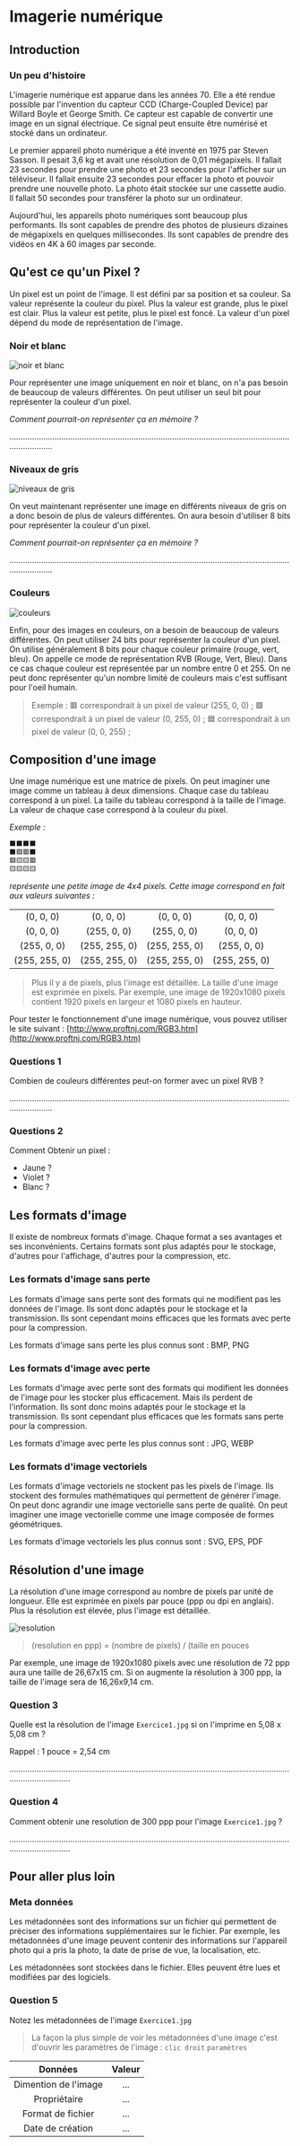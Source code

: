 # Imagerie numérique

## Introduction

### Un peu d'histoire

L'imagerie numérique est apparue dans les années 70. Elle a été rendue possible par l'invention du capteur CCD (Charge-Coupled Device) par Willard Boyle et George Smith. Ce capteur est capable de convertir une image en un signal électrique. Ce signal peut ensuite être numérisé et stocké dans un ordinateur.

Le premier appareil photo numérique a été inventé en 1975 par Steven Sasson. Il pesait 3,6 kg et avait une résolution de 0,01 mégapixels. Il fallait 23 secondes pour prendre une photo et 23 secondes pour l'afficher sur un téléviseur. Il fallait ensuite 23 secondes pour effacer la photo et pouvoir prendre une nouvelle photo. La photo était stockée sur une cassette audio. Il fallait 50 secondes pour transférer la photo sur un ordinateur.

Aujourd'hui, les appareils photo numériques sont beaucoup plus performants. Ils sont capables de prendre des photos de plusieurs dizaines de mégapixels en quelques millisecondes. Ils sont capables de prendre des vidéos en 4K à 60 images par seconde.

## Qu'est ce qu'un Pixel ?

Un pixel est un point de l'image. Il est défini par sa position et sa couleur. Sa valeur représente la couleur du pixel. Plus la valeur est grande, plus le pixel est clair. Plus la valeur est petite, plus le pixel est foncé. La valeur d'un pixel dépend du mode de représentation de l'image.

### Noir et blanc

![noir et blanc](./noir_et_blanc.jpg)

Pour représenter une image uniquement en noir et blanc, on n'a pas besoin de beaucoup de valeurs différentes. On peut utiliser un seul bit pour représenter la couleur d'un pixel.

*Comment pourrait-on représenter ça en mémoire ?*

...............................................................................................................................................

### Niveaux de gris

![niveaux de gris](./niveaux_de_gris.jpg)

On veut maintenant représenter une image en différents niveaux de gris on a donc besoin de plus de valeurs différentes. On aura besoin d'utiliser 8 bits pour représenter la couleur d'un pixel.

*Comment pourrait-on représenter ça en mémoire ?*

...............................................................................................................................................

### Couleurs

![couleurs](./couleurs.jpg)

Enfin, pour des images en couleurs, on a besoin de beaucoup de valeurs différentes. On peut utiliser 24 bits pour représenter la couleur d'un pixel. On utilise généralement 8 bits pour chaque couleur primaire (rouge, vert, bleu). On appelle ce mode de représentation RVB (Rouge, Vert, Bleu). Dans ce cas chaque couleur est représentée par un nombre entre 0 et 255. On ne peut donc représenter qu'un nombre limité de couleurs mais c'est suffisant pour l'oeil humain.

> Exemple :
> 🟥 correspondrait à un pixel de valeur (255, 0, 0) ;
> 🟩 correspondrait à un pixel de valeur (0, 255, 0) ;
> 🟦 correspondrait à un pixel de valeur (0, 0, 255) ;

## Composition d'une image

Une image numérique est une matrice de pixels. On peut imaginer une image comme un tableau à deux dimensions. Chaque case du tableau correspond à un pixel. La taille du tableau correspond à la taille de l'image. La valeur de chaque case correspond à la couleur du pixel.

*Exemple :*

```md
⬛⬛⬛⬛
⬛🟥🟥⬛
🟥🟨🟨🟥
🟨🟨🟨🟨
```

*représente une petite image de 4x4 pixels.*
*Cette image correspond en fait aux valeurs suivantes :*

 | | | | |
 |:-----:|:-----:|:-----:|:-----:|
 (0, 0, 0) | (0, 0, 0) | (0, 0, 0) | (0, 0, 0) |
 (0, 0, 0) | (255, 0, 0) | (255, 0, 0) | (0, 0, 0) |
 (255, 0, 0) | (255, 255, 0) | (255, 255, 0) | (255, 0, 0) |
 (255, 255, 0) | (255, 255, 0) | (255, 255, 0) | (255, 255, 0) |

> Plus il y a de pixels, plus l'image est détaillée. La taille d'une image est exprimée en pixels. Par exemple, une image de 1920x1080 pixels contient 1920 pixels en largeur et 1080 pixels en hauteur.

Pour tester le fonctionnement d'une image numérique, vous pouvez utiliser le site suivant : [http://www.proftnj.com/RGB3.htm](http://www.proftnj.com/RGB3.htm)

### **Questions 1**

Combien de couleurs différentes peut-on former avec un pixel RVB ?

...............................................................................................................................................

### **Questions 2**

Comment Obtenir un pixel :

- Jaune ?
- Violet ?
- Blanc ?

## Les formats d'image

Il existe de nombreux formats d'image. Chaque format a ses avantages et ses inconvénients. Certains formats sont plus adaptés pour le stockage, d'autres pour l'affichage, d'autres pour la compression, etc.

### **Les formats d'image sans perte**

Les formats d'image sans perte sont des formats qui ne modifient pas les données de l'image. Ils sont donc adaptés pour le stockage et la transmission. Ils sont cependant moins efficaces que les formats avec perte pour la compression.

Les formats d'image sans perte les plus connus sont : BMP, PNG

### **Les formats d'image avec perte**

Les formats d'image avec perte sont des formats qui modifient les données de l'image pour les stocker plus efficacement. Mais ils perdent de l'information. Ils sont donc moins adaptés pour le stockage et la transmission. Ils sont cependant plus efficaces que les formats sans perte pour la compression.

Les formats d'image avec perte les plus connus sont : JPG, WEBP

### **Les formats d'image vectoriels**

Les formats d'image vectoriels ne stockent pas les pixels de l'image. Ils stockent des formules mathématiques qui permettent de générer l'image. On peut donc agrandir une image vectorielle sans perte de qualité. On peut imaginer une image vectorielle comme une image composée de formes géométriques.

Les formats d'image vectoriels les plus connus sont : SVG, EPS, PDF

## Résolution d'une image

La résolution d'une image correspond au nombre de pixels par unité de longueur. Elle est exprimée en pixels par pouce (ppp ou dpi en anglais). Plus la résolution est élevée, plus l'image est détaillée.

![resolution](./resolution.jpg)

> (resolution en ppp) = (nombre de pixels) / (taille en pouces

Par exemple, une image de 1920x1080 pixels avec une résolution de 72 ppp aura une taille de 26,67x15 cm. Si on augmente la résolution à 300 ppp, la taille de l'image sera de 16,26x9,14 cm.

### **Question 3**

Quelle est la résolution de l'image `Exercice1.jpg` si on l'imprime en 5,08 x 5,08 cm ?

Rappel : 1 pouce = 2,54 cm

.......................................................................................................................................................

### **Question 4**

Comment obtenir une resolution de 300 ppp pour l'image `Exercice1.jpg` ?

.......................................................................................................................................................

## Pour aller plus loin

### Meta données

Les métadonnées sont des informations sur un fichier qui permettent de préciser des informations supplémentaires sur le fichier. Par exemple, les métadonnées d'une image peuvent contenir des informations sur l'appareil photo qui a pris la photo, la date de prise de vue, la localisation, etc.

Les métadonnées sont stockées dans le fichier. Elles peuvent être lues et modifiées par des logiciels.

### Question 5

Notez les métadonnées de l'image `Exercice1.jpg`

> La façon la plus simple de voir les métadonnées d'une image c'est d'ouvrir les paramètres de l'image :
> ```clic droit```
> ```paramètres```

| Données | Valeur |
|:-:|:-:|
| Dimention de l'image | ... |
| Propriétaire | ... |
| Format de fichier | ... |
| Date de création | ... |
